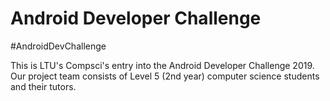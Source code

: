 # Android Developer Challenge

#AndroidDevChallenge

This is LTU's Compsci's entry into the Android Developer Challenge 2019. Our project team consists of Level 5 (2nd year) computer science students and their tutors.

